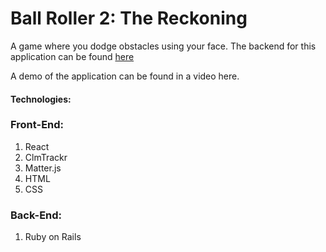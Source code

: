 # Ball Roller 2: The Reckoning

A game where you dodge obstacles using your face. 
The backend for this application can be found [here](https://github.com/MisterRK/mod-4-project-api)

A demo of the application can be found in a video here.

#### Technologies: 
### Front-End:
1. React
2. ClmTrackr
3. Matter.js
4. HTML
5. CSS
### Back-End:
1. Ruby on Rails

